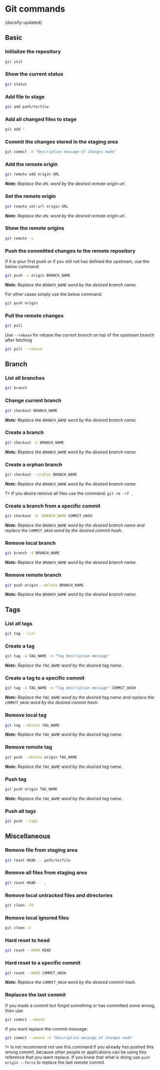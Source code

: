 # Git commands
{docsify-updated}

## Basic

### Initialize the repository
```sh
git init
```

### Show the current status
```sh
git status
```

### Add file to stage
```sh
git add path/to/file
```

### Add all changed files to stage
```sh
git add *
```

### Commit the changes stored in the staging area
```sh
git commit -m "Description message of changes made"
```

### Add the remote origin
```sh
git remote add origin URL
```

***Note:*** *Replace the `URL` word by the desired remote origin url.*

### Set the remote origin
```sh
git remote set-url origin URL
```

***Note:*** *Replace the `URL` word by the desired remote origin url.*

### Show the remote origins
```sh
git remote -v
```

### Push the committed changes to the remote repository

If it is your first push or if you still not has defined the upstream, use the below command:

```sh
git push -u origin BRANCH_NAME
```

***Note:*** *Replace the `BRANCH_NAME` word by the desired branch name.*

For other cases simply use the below command:
```sh
git push origin
```

### Pull the remote changes
```sh
git pull
```

Use `--rebase` for rebase the current branch on top of the upstream branch after fetching
```sh
git pull --rebase
```

## Branch

### List all branches
```sh
git branch
```

### Change current branch
```sh
git checkout BRANCH_NAME
```

***Note:*** *Replace the `BRANCH_NAME` word by the desired branch name.*

### Create a branch
```sh
git checkout -b BRANCH_NAME
```

***Note:*** *Replace the `BRANCH_NAME` word by the desired branch name.*

### Create a orphan branch
```sh
git checkout --orphan BRANCH_NAME
```

***Note:*** *Replace the `BRANCH_NAME` word by the desired branch name.*

?> If you desire remove all files use the command: `git rm -rf .`

### Create a branch from a specific commit
```sh
git checkout -b -BRANCH_NAME COMMIT_HASH
```

***Note:*** *Replace the `BRANCH_NAME` word by the desired branch name and replace the `COMMIT_HASH` word by the desired commit hash.*

### Remove local branch
```sh
git branch -d BRANCH_NAME
```

***Note:*** *Replace the `BRANCH_NAME` word by the desired branch name.*

### Remove remote branch
```sh
git push origin --delete BRANCH_NAME
```

***Note:*** *Replace the `BRANCH_NAME` word by the desired branch name.*

## Tags

### List all tags
```sh
git tag --list
```

### Create a tag
```sh
git tag -a TAG_NAME -m "Tag description message"
```

***Note:*** *Replace the `TAG_NAME` word by the desired tag name.*

### Create a tag to a specific commit
```sh
git tag -a TAG_NAME -m "Tag description message" COMMIT_HASH
```

***Note:*** *Replace the `TAG_NAME` word by the desired tag name and replace the `COMMIT_HASH` word by the desired commit hash.*

### Remove local tag
```sh
git tag --delete TAG_NAME
```

***Note:*** *Replace the `TAG_NAME` word by the desired tag name.*

### Remove remote tag
```sh
git push --delete origin TAG_NAME
```

***Note:*** *Replace the `TAG_NAME` word by the desired tag name.*

### Push tag
```sh
git push origin TAG_NAME
```

***Note:*** *Replace the `TAG_NAME` word by the desired tag name.*

### Push all tags
```sh
git push --tags
```

## Miscellaneous

### Remove file from staging area
```sh
git reset HEAD -- path/to/file
```

### Remove all files from staging area
```sh
git reset HEAD -- .
```

### Remove local untracked files and directories
```sh
git clean -fd
```

### Remove local ignored files
```sh
git clean -X
```

### Hard reset to head
```sh
git reset --HARD HEAD
```

### Hard reset to a specific commit
```sh
git reset --HARD COMMIT_HASH
```

***Note:*** *Replace the `COMMIT_HASH` word by the desired commit hash.*

### Replaces the last commit

If you made a commit but forgot something or has committed some wrong, then use:
```sh
git commit --amend
```

If you want replace the commit message:

```sh
git commit --amend -m "Description message of changes made"
```

!> Is not recommend not use this command if you already has pushed this wrong commit, because other people or applications can be using this reference that you want replace. If you know that what is doing use `push origin --force` to replace the last remote commit.
